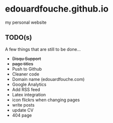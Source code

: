 # edouardfouche.github.io
my personal website

TODO(s)
-------

A few things that are still to be done... 

- ~~Disqu Support~~
- ~~page titles~~
- Push to Github
- Cleaner code
- Domain name (edouardfouche.com)
- Google Analytics
- Add RSS feed
- Latex integration
- icon flickrs when changing pages
- write posts
- update CV
- 404 page
